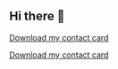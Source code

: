 ## Hi there 👋

<!--
**narvati/narvati** is a ✨ _special_ ✨ repository because its `README.md` (this file) appears on your GitHub profile.

Here are some ideas to get you started:

- 🔭 I’m currently working on ...
- 🌱 I’m currently learning ...
- 👯 I’m looking to collaborate on ...
- 🤔 I’m looking for help with ...
- 💬 Ask me about ...
- 📫 How to reach me: ...
- 😄 Pronouns: ...
- ⚡ Fun fact: ...
-->


<a id="raw-url"  href="https://raw.githubusercontent.com/narvati/narvati/main/Nicolas%20Arvati.vcf" download type="text/vcf">Download my contact card</a>

[Download my contact card](https://github.com/narvati/narvati/releases/download/1/Nicolas.Arvati.vcf)
